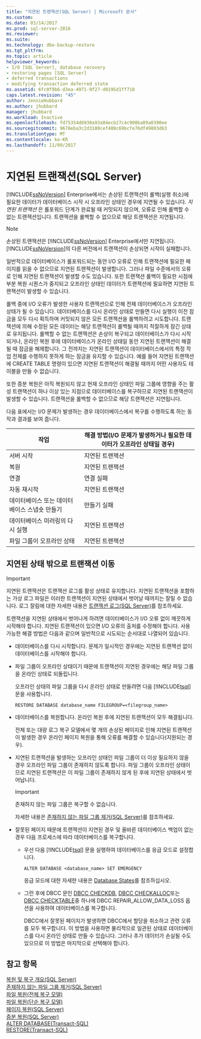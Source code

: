 ```yaml
---
title: "지연된 트랜잭션(SQL Server) | Microsoft 문서"
ms.custom: 
ms.date: 03/14/2017
ms.prod: sql-server-2016
ms.reviewer: 
ms.suite: 
ms.technology: dbe-backup-restore
ms.tgt_pltfrm: 
ms.topic: article
helpviewer_keywords:
- I/O [SQL Server], database recovery
- restoring pages [SQL Server]
- deferred transactions
- modifying transaction deferred state
ms.assetid: 6fc0f9b6-d3ea-4971-9f27-d0195d1ff718
caps.latest.revision: "45"
author: JennieHubbard
ms.author: jhubbard
manager: jhubbard
ms.workload: Inactive
ms.openlocfilehash: fd75354d6930a93a04ecb27c4c900ba89a0390ee
ms.sourcegitcommit: 9678eba3c2d3100cef408c69bcfe76df49803d63
ms.translationtype: MT
ms.contentlocale: ko-KR
ms.lasthandoff: 11/09/2017
---
```

# <a name="deferred-transactions-sql-server"></a>지연된 트랜잭션(SQL Server)
  [!INCLUDE[ssNoVersion](../../includes/ssnoversion-md.md)] Enterprise에서는 손상된 트랜잭션이 롤백(실행 취소)에 필요한 데이터가 데이터베이스 시작 시 오프라인 상태인 경우에 지연될 수 있습니다. *지연된 트랜잭션* 은 롤포워드 단계가 완료될 때 커밋되지 않으며, 오류로 인해 롤백할 수 없는 트랜잭션입니다. 트랜잭션을 롤백할 수 없으므로 해당 트랜잭션은 지연됩니다.  
  
> [!NOTE]  
>  손상된 트랜잭션은 [!INCLUDE[ssNoVersion](../../includes/ssnoversion-md.md)] Enterprise에서만 지연됩니다. [!INCLUDE[ssNoVersion](../../includes/ssnoversion-md.md)]의 다른 버전에서 트랜잭션이 손상되면 시작이 실패합니다.  
  
 일반적으로 데이터베이스가 롤포워드되는 동안 I/O 오류로 인해 트랜잭션에 필요한 페이지를 읽을 수 없으므로 지연된 트랜잭션이 발생합니다. 그러나 파일 수준에서의 오류로 인해 지연된 트랜잭션이 발생할 수도 있습니다. 또한 트랜잭션 롤백이 필요한 시점에 부분 복원 시퀀스가 중지되고 오프라인 상태인 데이터가 트랜잭션에 필요하면 지연된 트랜잭션이 발생할 수 있습니다.  
  
 롤백 중에 I/O 오류가 발생한 사용자 트랜잭션으로 인해 전체 데이터베이스가 오프라인 상태가 될 수 있습니다. 데이터베이스를 다시 온라인 상태로 만들면 다시 실행이 이전 잠금을 모두 다시 획득하며 커밋되지 않은 모든 트랜잭션을 롤백하려고 시도합니다. 트랜잭션에 의해 수정된 모든 데이터는 해당 트랜잭션이 롤백될 때까지 적절하게 잠긴 상태로 유지됩니다. 롤백할 수 없는 트랜잭션은 손상이 복구되고 데이터베이스가 다시 시작되거나, 온라인 복원 후에 데이터베이스가 온라인 상태일 동안 지연된 트랜잭션이 해결될 때 잠금을 해제합니다. 그 전까지는 지연된 트랜잭션이 데이터베이스에서의 특정 작업 전체를 수행하지 못하게 하는 잠금을 유지할 수 있습니다. 예를 들어 지연된 트랜잭션에 CREATE TABLE 명령이 있으면 지연된 트랜잭션이 해결될 때까지 어떤 사용자도 테이블을 만들 수 없습니다.  
  
 또한 증분 복원은 아직 복원되지 않고 현재 오프라인 상태인 파일 그룹에 영향을 주는 활성 트랜잭션이 하나 이상 있는 지점으로 데이터베이스를 복구하므로 지연된 트랜잭션이 발생할 수 있습니다. 트랜잭션을 롤백할 수 없으므로 해당 트랜잭션은 지연됩니다.  
  
 다음 표에서는 I/O 문제가 발생하는 경우 데이터베이스에서 복구를 수행하도록 하는 동작과 결과를 보여 줍니다.  
  
|작업|해결 방법(I/O 문제가 발생하거나 필요한 데이터가 오프라인 상태일 경우)|  
|------------|-----------------------------------------------------------------------|  
|서버 시작|지연된 트랜잭션|  
|복원|지연된 트랜잭션|  
|연결|연결 실패|  
|자동 재시작|지연된 트랜잭션|  
|데이터베이스 또는 데이터베이스 스냅숏 만들기|만들기 실패|  
|데이터베이스 미러링의 다시 실행|지연된 트랜잭션|  
|파일 그룹이 오프라인 상태|지연된 트랜잭션|  
  
## <a name="moving-a-transaction-out-of-the-deferred-state"></a>지연된 상태 밖으로 트랜잭션 이동  
  
> [!IMPORTANT]  
>  지연된 트랜잭션은 트랜잭션 로그를 활성 상태로 유지합니다. 지연된 트랜잭션을 포함하는 가상 로그 파일은 이러한 트랜잭션이 지연된 상태에서 벗어날 때까지는 잘릴 수 없습니다. 로그 잘림에 대한 자세한 내용은 [트랜잭션 로그&#40;SQL Server&#41;](../../relational-databases/logs/the-transaction-log-sql-server.md)를 참조하세요.  
  
 트랜잭션을 지연된 상태에서 벗어나게 하려면 데이터베이스가 I/O 오류 없이 깨끗하게 시작해야 합니다. 지연된 트랜잭션이 있으면 I/O 오류의 출처를 수정해야 합니다. 사용 가능한 해결 방법은 다음과 같으며 일반적으로 시도되는 순서대로 나열되어 있습니다.  
  
-   데이터베이스를 다시 시작합니다. 문제가 일시적인 경우에는 지연된 트랜잭션 없이 데이터베이스를 시작해야 합니다.  
  
-   파일 그룹이 오프라인 상태이기 때문에 트랜잭션이 지연된 경우에는 해당 파일 그룹을 온라인 상태로 되돌립니다.  
  
     오프라인 상태의 파일 그룹을 다시 온라인 상태로 만들려면 다음 [!INCLUDE[tsql](../../includes/tsql-md.md)] 문을 사용합니다.  
  
    ```  
    RESTORE DATABASE database_name FILEGROUP=<filegroup_name>  
    ```  
  
-   데이터베이스를 복원합니다. 온라인 복원 후에 지연된 트랜잭션이 모두 해결됩니다.  
  
     전체 또는 대량 로그 복구 모델에서 몇 개의 손상된 페이지로 인해 지연된 트랜잭션이 발생한 경우 온라인 페이지 복원을 통해 오류를 해결할 수 있습니다(지원되는 경우).  
  
-   지연된 트랜잭션을 발생하는 오프라인 상태인 파일 그룹이 더 이상 필요하지 않을 경우 오프라인 파일 그룹이 존재하지 않도록 합니다. 파일 그룹이 오프라인 상태이므로 지연된 트랜잭션은 이 파일 그룹이 존재하지 않게 된 후에 지연된 상태에서 벗어납니다.  
  
    > [!IMPORTANT]  
    >  존재하지 않는 파일 그룹은 복구할 수 없습니다.  
  
     자세한 내용은 [존재하지 않는 파일 그룹 제거&#40;SQL Server&#41;](../../relational-databases/backup-restore/remove-defunct-filegroups-sql-server.md)를 참조하세요.  
  
-   잘못된 페이지 때문에 트랜잭션이 지연된 경우 및 올바른 데이터베이스 백업이 없는 경우 다음 프로세스에 따라 데이터베이스를 복구합니다.  
  
    -   우선 다음 [!INCLUDE[tsql](../../includes/tsql-md.md)] 문을 실행하여 데이터베이스를 응급 모드로 설정합니다.  
  
        ```  
        ALTER DATABASE <database_name> SET EMERGENCY  
        ```  
  
         응급 모드에 대한 자세한 내용은 [Database States](../../relational-databases/databases/database-states.md)를 참조하십시오.  
  
    -   그런 후에 DBCC 문인 [DBCC CHECKDB](../../t-sql/database-console-commands/dbcc-checkdb-transact-sql.md), [DBCC CHECKALLOC](../../t-sql/database-console-commands/dbcc-checkalloc-transact-sql.md)또는 [DBCC CHECKTABLE](../../t-sql/database-console-commands/dbcc-checktable-transact-sql.md)중 하나에 DBCC REPAIR_ALLOW_DATA_LOSS 옵션을 사용하여 데이터베이스를 복구합니다.  
  
         DBCC에서 잘못된 페이지가 발생하면 DBCC에서 할당을 취소하고 관련 오류를 모두 복구합니다. 이 방법을 사용하면 물리적으로 일관된 상태로 데이터베이스를 다시 온라인 상태로 만들 수 있습니다. 그러나 추가 데이터가 손실될 수도 있으므로 이 방법은 마지막으로 선택해야 합니다.  
  
## <a name="see-also"></a>참고 항목  
 [복원 및 복구 개요&#40;SQL Server&#41;](../../relational-databases/backup-restore/restore-and-recovery-overview-sql-server.md)   
 [존재하지 않는 파일 그룹 제거&#40;SQL Server&#41;](../../relational-databases/backup-restore/remove-defunct-filegroups-sql-server.md)   
 [파일 복원&#40;전체 복구 모델&#41;](../../relational-databases/backup-restore/file-restores-full-recovery-model.md)   
 [파일 복원&#40;단순 복구 모델&#41;](../../relational-databases/backup-restore/file-restores-simple-recovery-model.md)   
 [페이지 복원&#40;SQL Server&#41;](../../relational-databases/backup-restore/restore-pages-sql-server.md)   
 [증분 복원&#40;SQL Server&#41;](../../relational-databases/backup-restore/piecemeal-restores-sql-server.md)   
 [ALTER DATABASE&#40;Transact-SQL&#41;](../../t-sql/statements/alter-database-transact-sql.md)   
 [RESTORE&#40;Transact-SQL&#41;](../../t-sql/statements/restore-statements-transact-sql.md)  
  
  
